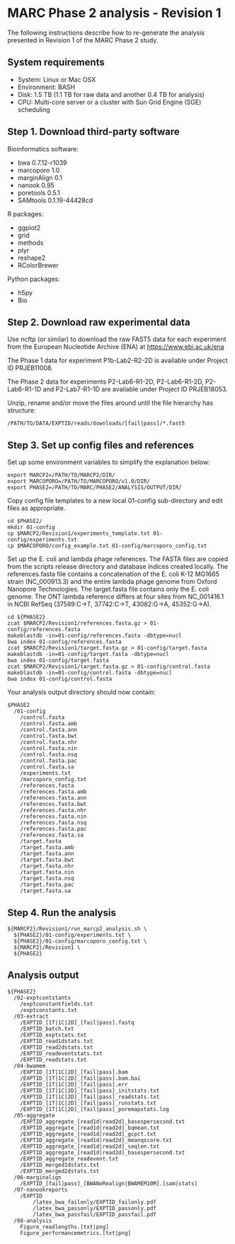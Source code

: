 # MARC Phase 2 analysis - Revision 1

The following instructions describe how to re-generate the analysis
presented in Revision 1 of the MARC Phase 2 study.

## System requirements

- System: Linux or Mac OSX
- Environment: BASH
- Disk: 1.5 TB (1.1 TB for raw data and another 0.4 TB for analysis)
- CPU: Multi-core server or a cluster with Sun Grid Engine (SGE) scheduling

## Step 1. Download third-party software

Bioinformatics software:
- bwa 0.7.12-r1039
- marcoporo 1.0
- marginAlign 0.1
- nanook 0.95
- poretools 0.5.1
- SAMtools 0.1.19-44428cd

R packages:
- ggplot2
- grid
- methods
- plyr
- reshape2
- RColorBrewer

Python packages:
- h5py
- Bio

## Step 2. Download raw experimental data

Use ncftp (or similar) to download the raw FAST5 data for each experiment from the
European Nucleotide Archive (ENA) at https://www.ebi.ac.uk/ena

The Phase 1 data for experiment P1b-Lab2-R2-2D is available under Project ID PRJEB11008.

The Phase 2 data for experiments P2-Lab6-R1-2D, P2-Lab6-R1-2D, P2-Lab6-R1-1D and P2-Lab7-R1-1D
are available under Project ID PRJEB18053.

Unzip, rename and/or move the files around until the file hierarchy has structure:
```
/PATH/TO/DATA/EXPTID/reads/downloads/[fail|pass]/*.fast5
```

## Step 3. Set up config files and references

Set up some environment variables to simplify the explanation below:
```
export MARCP2=/PATH/TO/MARCP2/DIR/
export MARCOPORO=/PATH/TO/MARCOPORO/v1.0/DIR/
export PHASE2=/PATH/TO/MARC/PHASE2/ANALYSIS/OUTPUT/DIR/
```

Copy config file templates to a new local 01-config sub-directory and edit files as appropriate.
```
cd $PHASE2/
mkdir 01-config
cp $MARCP2/Revision1/experiments_template.txt 01-config/experiments.txt
cp $MARCOPORO/config_example.txt 01-config/marcoporo_config.txt
```

Set up the E. coli and lambda phage references. The FASTA files are copied from the scripts release directory and database indices created locally. The references.fasta file contains a concatenation of the E. coli K-12 MG1665 strain (NC_000913.3) and the entire lambda phage genome from Oxford Nanopore Technologies. The target.fasta file contains only the E. coli genome. The ONT lambda reference differs at four sites from NC_001416.1 in NCBI RefSeq (37589:C->T, 37742:C->T, 43082:G->A, 45352:G->A).

```
cd ${PHASE2}
zcat $MARCP2/Revision1/references.fasta.gz > 01-config/references.fasta
makeblastdb -in=01-config/references.fasta -dbtype=nucl
bwa index 01-config/references.fasta
zcat $MARCP2/Revision1/target.fasta.gz > 01-config/target.fasta
makeblastdb -in=01-config/target.fasta -dbtype=nucl
bwa index 01-config/target.fasta
zcat $MARCP2/Revision1/target.fasta.gz > 01-config/control.fasta
makeblastdb -in=01-config/control.fasta -dbtype=nucl
bwa index 01-config/control.fasta
```

Your analysis output directory should now contain:
```
$PHASE2
  /01-config
    /control.fasta
    /control.fasta.amb
    /control.fasta.ann
    /control.fasta.bwt
    /control.fasta.nhr
    /control.fasta.nin
    /control.fasta.nsq
    /control.fasta.pac
    /control.fasta.sa
    /experiments.txt
    /marcoporo_config.txt
    /references.fasta
    /references.fasta.amb
    /references.fasta.ann
    /references.fasta.bwt
    /references.fasta.nhr
    /references.fasta.nin
    /references.fasta.nsq
    /references.fasta.pac
    /references.fasta.sa
    /target.fasta
    /target.fasta.amb
    /target.fasta.ann
    /target.fasta.bwt
    /target.fasta.nhr
    /target.fasta.nin
    /target.fasta.nsq
    /target.fasta.pac
    /target.fasta.sa
```

## Step 4. Run the analysis

```
${MARCP2}/Revision1/run_marcp2_analysis.sh \
  ${PHASE2}/01-config/experiments.txt \
  ${PHASE2}/01-config/marcoporo_config.txt \
  ${MARCP2}/Revision1 \
  ${PHASE2}
```

## Analysis output

```
${PHASE2}
  /02-exptcontstants
    /exptconstantfields.txt
    /exptconstants.txt
  /03-extract
    /EXPTID_[1T|1C|2D]_[fail|pass].fastq
    /EXPTID_batch.txt
    /EXPTID_exptstats.txt
    /EXPTID_read1dstats.txt
    /EXPTID_read2dstats.txt
    /EXPTID_readeventstats.txt
    /EXPTID_readstats.txt
  /04-bwamem
    /EXPTID_[1T|1C|2D]_[fail|pass].bam
    /EXPTID_[1T|1C|2D]_[fail|pass].bam.bai
    /EXPTID_[1T|1C|2D]_[fail|pass].err
    /EXPTID_[1T|1C|2D]_[fail|pass]_initstats.txt
    /EXPTID_[1T|1C|2D]_[fail|pass]_readstats.txt
    /EXPTID_[1T|1C|2D]_[fail|pass]_runstats.txt
    /EXPTID_[1T|1C|2D]_[fail|pass]_poremapstats.log
  /05-aggregate
    /EXPTID_aggregate_[read1d|read2d]_basespersecond.txt
    /EXPTID_aggregate_[read1d|read2d]_bqmean.txt
    /EXPTID_aggregate_[read1d|read2d]_gcpct.txt
    /EXPTID_aggregate_[read1d|read2d]_meanqscore.txt
    /EXPTID_aggregate_[read1d|read2d]_seqlen.txt
    /EXPTID_aggregate_[read1d|read2d]_basespersecond.txt
    /EXPTID_aggregate_readevent.txt
    /EXPTID_merged1dstats.txt
    /EXPTID_merged2dstats.txt
  /06-marginalign
    /EXPTID_[fail|pass]_[BWANoRealign|BWAMEM10M].[sam|stats]
  /07-nanookreports
    /EXPTID
        /latex_bwa_failonly/EXPTID_failonly.pdf
        /latex_bwa_passonly/EXPTID_passonly.pdf
        /latex_bwa_passfail/EXPTID_passfail.pdf
  /08-analysis
    Figure_readlengths.[txt|png]
    Figure_performancemetrics.[txt|png]
```

